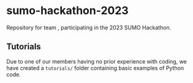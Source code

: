 # sumo-hackathon-2023
Repository for team <name to be decided>, participating in the 2023 SUMO Hackathon.

## Tutorials
Due to one of our members having no prior experience with coding, we have created a `tutorials/` folder containing basic examples of Python code.
